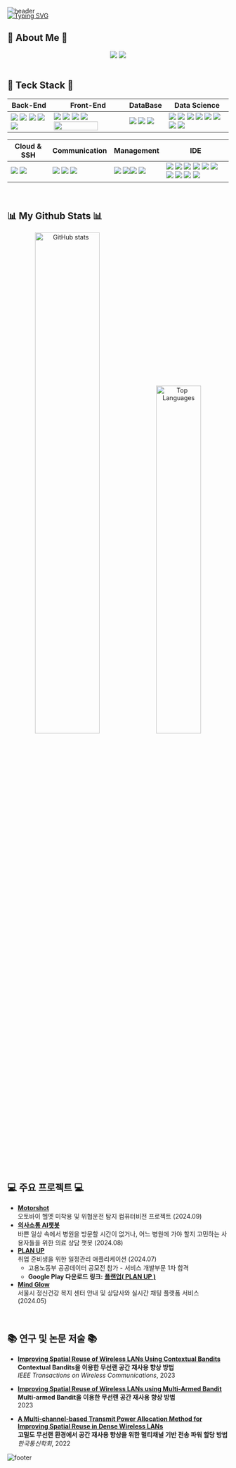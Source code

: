 ![header](https://capsule-render.vercel.app/api?type=waving&color=6994CDEE&text=&animation=twinkling&height=100)

<p style="margin-top: -20px;">
  <a href="https://git.io/typing-svg">
    <img src="https://readme-typing-svg.demolab.com?font=Alkatra&weight=500&size=45&duration=3500&pause=3&color=6994CDEE&center=false&vCenter=false&multiline=true&repeat=true&width=1000&height=100&lines=Welcome+to+Heeseon's+GitHub!👋" alt="Typing SVG">
  </a>
</p>

## 🌟 About Me 🌟

<div align="center">
  <a href="https://hi-nomad.tistory.com/"><img src="https://img.shields.io/badge/Tistory-블로그-000000?style=round-square&logo=tistory&logoColor=white"/></a>
  <a href="https://fortunate-citipati-dd4.notion.site/c151e657e352446fb3afc8809c69d91a"><img src="https://img.shields.io/badge/Notion-포트폴리오-000000?style=round-square&logo=Notion&logoColor=white"/></a>
</div>

</br>

## 🔨 Teck Stack  🔨

<p>  

  | Back-End | Front-End | DataBase | Data Science |
  | --- | --- | --- | --- |
  | <span><img src="https://img.shields.io/badge/node.js-6DA55F?style=flat&logo=node.js&logoColor=white"/></span> <span><img src="https://img.shields.io/badge/FastAPI-005571?style=flat&logo=fastapi"/></span> <span><img src="https://img.shields.io/badge/C-A8B9CC?style=flat&logo=c&logoColor=white"/></span> <span><img src="https://img.shields.io/badge/C++-00599C?style=flat&logo=c%2B%2B&logoColor=white"/></span> <span><img src="https://img.shields.io/badge/PHP-777BB4?style=flat&logo=php&logoColor=white"/></span> | <span><img src="https://img.shields.io/badge/HTML5-E34F26?style=flat&logo=html5&logoColor=white"/></span> <span><img src="https://img.shields.io/badge/CSS3-1572B6?style=flat&logo=css3&logoColor=white"/></span> <span><img src="https://img.shields.io/badge/JavaScript-F7DF1E?style=flat&logo=javascript&logoColor=black"/></span> <span><img src="https://img.shields.io/badge/React-61DAFB?style=flat&logo=react&logoColor=black"/></span> <span><img src="https://img.shields.io/badge/React_Native-20232A?style=flat&logo=react&logoColor=61DAFB" width="100" height="20"/></span> |  <span><img src="https://img.shields.io/badge/MySQL-4479A1?style=flat&logo=mysql&logoColor=white"/></span> </span>  <span><img src="https://img.shields.io/badge/Oracle-F80000?style=flat&logo=oracle&logoColor=white"/></span> <span><img src="https://img.shields.io/badge/MongoDB-%234ea94b.svg?style=flat&logo=mongodb&logoColor=white"/></span> | <span><img src="https://img.shields.io/badge/Python-3776AB?style=flat&logo=python&logoColor=white"/></span> <span><img src="https://img.shields.io/badge/Pandas-150458?style=flat&logo=pandas&logoColor=white"/></span>  <span><img src="https://img.shields.io/badge/Numpy-013243?style=flat&logo=numpy&logoColor=white"/></span>  <span><img src="https://img.shields.io/badge/scikit learn-F7931E?style=flat&logo=scikitlearn&logoColor=white"/></span> <span><img src="https://img.shields.io/badge/opencv-%23white.svg?style=flat&logo=opencv&logoColor=white"/></span> <span><img src="https://img.shields.io/badge/TensorFlow-%23FF6F00.svg?style=flat&logo=TensorFlow&logoColor=white"/></span> <span><img src="https://img.shields.io/badge/PyTorch-%23EE4C2C.svg?style=flat&logo=PyTorch&logoColor=white"/></span>  <span><img src="https://img.shields.io/badge/Keras-D00000?style=flat&logo=keras&logoColor=white"/></span> |
</p>

<p>
  
  | Cloud & SSH | Communication | Management | IDE |
  | --- | --- | --- | --- |
  | <span><img src="https://img.shields.io/badge/Putty-283274?style=flat&logo=putty&logoColor=white"/></span> <span><img src="https://img.shields.io/badge/Docker-2496ED?style=flat&logo=docker&logoColor=white"/></span> | <span><img src="https://img.shields.io/badge/Slack-4A154B?style=flat&logo=slack&logoColor=white"/></span> <span><img src="https://img.shields.io/badge/Zoom-2D8CFF?style=flat&logo=zoom&logoColor=white"/></span> <span><img src="https://img.shields.io/badge/Discord-5865F2?style=flat&logo=discord&logoColor=white"/></span> | <span><img src="https://img.shields.io/badge/git-F05032?style=flat&logo=git&logoColor=white"/></span> <span><img src="https://img.shields.io/badge/github-181717?style=flat&logo=github&logoColor=white"/></span><span><img src="https://img.shields.io/badge/npm-CB3837?style=flat&logo=npm&logoColor=white"/></span>  <span><img src="https://img.shields.io/badge/yml-red"/></span> | <span><img src="https://img.shields.io/badge/VisualStudioCode-007ACC?style=flat&logo=visualstudiocode&logoColor=white"/></span> <span><img src="https://img.shields.io/badge/PyCharm-8de86a?style=flat&logo=pycharm&logoColor=black"/></span> <img src="https://img.shields.io/badge/Sourcetree-0052CC.svg?style=round-square&logo=Sourcetree&logoColor=white"/></span> <span><img src="https://img.shields.io/badge/Postman-FF6C37.svg?style=round-square&logo=Postman&logoColor=white"/></span>  <span><img src="https://img.shields.io/badge/Jupyter-F37626.svg?style=round-square&logo=jupyter&logoColor=white"/></span> <span><img src="https://img.shields.io/badge/Google Colab-F9AB00.svg?style=round-square&logo=googlecolab&logoColor=white"/></span> <span><img src="https://img.shields.io/badge/Spyder-FF0000?style=flat&logo=spyder&logoColor=white"/></span> <span><img src="https://img.shields.io/badge/Anaconda-44A833?style=flat&logo=anaconda&logoColor=white"/></span> <span><img src="https://img.shields.io/badge/Eclipse-2C2255?style=flat&logo=eclipseide&logoColor=white"/></span>  <span><span><img src="https://img.shields.io/badge/figma-F24E1E?style=flat&logo=figma&logoColor=white"/></span>
</p>

</br>

## 📊 My Github Stats 📊

<div align="center">
  <img src="https://github-readme-stats.vercel.app/api?username=heeseon06&theme=transparent&show_icons=true&&hide_border=true" alt="GitHub stats" style="width: 54%;" />
  <img src="https://github-readme-stats.vercel.app/api/top-langs/?username=heeseon06&layout=compact&theme=transparent&hide_border=true" alt="Top Languages" style="width: 45%;">
</div>

</br>

## 💻 주요 프로젝트 💻

- **[Motorshot](https://github.com/Heeseon06/Motorshot_frontend_Project)**  
  오토바이 헬멧 미착용 및 위협운전 탐지 컴퓨터비전 프로젝트 (2024.09)
- **[의사소통 AI챗봇](https://github.com/Heeseon06/DoctorChat_frontend_Project)**  
  바쁜 일상 속에서 병원을 방문할 시간이 없거나, 어느 병원에 가야 할지 고민하는 사용자들을 위한 의료 상담 챗봇 (2024.08)
- **[PLAN UP](https://github.com/Heeseon06/PlanUP_frontend_Project)**  
  취업 준비생을 위한 일정관리 애플리케이션 (2024.07)  
  - 고용노동부 공공데이터 공모전 참가 - 서비스 개발부문 1차 합격
  - **Google Play 다운로드 링크:** **[플랜업( PLAN UP )](https://play.google.com/store/apps/details?id=com.PlanUP&pli=1)**
- **[Mind Glow](https://github.com/Heeseon06/MindGlow_Project)**  
  서울시 정신건강 복지 센터 안내 및 상담사와 실시간 채팅 플랫폼 서비스 (2024.05)

</br>

## 📚 연구 및 논문 저술 📚

- **[Improving Spatial Reuse of Wireless LANs Using Contextual Bandits](https://ieeexplore.ieee.org/document/10309995)**  
  **Contextual Bandits을 이용한 무선랜 공간 재사용 향상 방법**  
  *IEEE Transactions on Wireless Communications*, 2023

- **[Improving Spatial Reuse of Wireless LANs using Multi-Armed Bandit](https://dcollection.sogang.ac.kr/dcollection/srch/srchDetail/000000076357?navigationSize=10&query=%2B%28%2B%28publisher_srch%3A%EC%84%9C%EA%B0%95%EB%8C%80%ED%95%99%EA%B5%90%2B%EC%A2%85%EA%B5%90%EC%97%B0%EA%B5%AC%EC%86%8C%29%29&insCode=211029&pageSize=10&searchWhere1=publisher_srch&sortDir=desc&searchTotalCount=0&pageNum=2311&rows=10&searthTotalPage=0&treePageNum=1&sortField=score&start=0&ajax=false&searchText=%5B%EB%B0%9C%ED%96%89%EC%B2%98%3A%E8%A5%BF%E6%B1%9F%E5%A4%A7%E5%AD%B8%E6%A0%A1+%E5%AE%97%E6%95%8E%E7%A1%8F%E7%A9%B6%E6%89%80%5D&searchKeyWord1=%E8%A5%BF%E6%B1%9F%E5%A4%A7%E5%AD%B8%E6%A0%A1+%E5%AE%97%E6%95%8E%E7%A1%8F%E7%A9%B6%E6%89%80)**  
  **Multi-armed Bandit을 이용한 무선랜 공간 재사용 향상 방법**  
  2023

- **[A Multi-channel-based Transmit Power Allocation Method for Improving Spatial Reuse in Dense Wireless LANs](https://www.dbpia.co.kr/journal/articleDetail?nodeId=NODE11047696)**  
  **고밀도 무선랜 환경에서 공간 재사용 향상을 위한 멀티채널 기반 전송 파워 할당 방법**  
  *한국통신학회*, 2022

![footer](https://capsule-render.vercel.app/api?type=waving&color=6994CDEE&height=80&section=footer)
